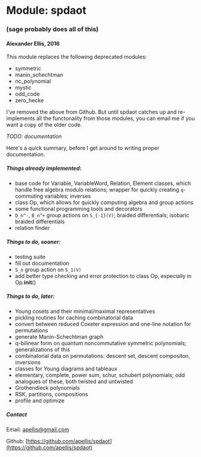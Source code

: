 # Module: spdaot
### (sage probably does all of this)
#### Alexander Ellis, 2016

This module replaces the following deprecated modules:

* symmetric
* manin_schechtman
* nc_polynomial
* mystic
* odd_code
* zero_hecke

I've removed the above from Github.  But until spdaot catches up and re-implements all the functonality from those modules, you can email me if you want a copy of the older code.

*TODO: documentation*

Here's a quick summary, before I get around to writing proper documentation.

##### Things already implemented:

* base code for Variable, VariableWord, Relation, Element classes, which handle free algebra modulo relations; wrapper for quickly creating `q`-commuting variables; inverses
* class Op, which allows for quickly computing  algebra and group actions
* some functional programming tools and decorators
* `D_n^-`, `B_n^+` group actions on `S_{-1}(V)`; braided differentials; isobaric braided differentials
* relation finder

##### Things to do, sooner:

* testing suite
* fill out documentation
* `S_n` group action on `S_1(V)`
* add better type checking and error protection to class Op, especially in Op.__init__()

##### Things to do, later:

* Young cosets and their minimal/maximal representatives
* pickling routines for caching combinatorial data
* convert between reduced Coxeter expression and one-line notation for permutations
* generate Manin-Schechtman graph
* q-bilinear form on quantum noncommutative symmetric polynomials; generalizations of this
* combinatorial data on permutations: descent set, descent compositon, inversions
* classes for Young diagrams and tableaux
* elementary, complete, power sum, schur, schubert polynomials; odd analogues of these, both twisted and untwisted
* Grothendieck polynomials
* RSK, partitions, compositions
* profile and optimize

##### Contact

Email: [apellis@gmail.com](mailto:apellis@gmail.com)

Github: [https://github.com/apellis/spdaot](https://github.com/apellis/spdaot)